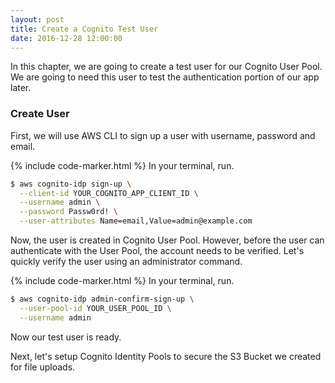 ```yaml
---
layout: post
title: Create a Cognito Test User
date: 2016-12-28 12:00:00
---
```


In this chapter, we are going to create a test user for our Cognito User Pool. We are going to need this user to test the authentication portion of our app later.

### Create User

First, we will use AWS CLI to sign up a user with username, password and email.

{% include code-marker.html %} In your terminal, run.

``` bash
$ aws cognito-idp sign-up \
  --client-id YOUR_COGNITO_APP_CLIENT_ID \
  --username admin \
  --password Passw0rd! \
  --user-attributes Name=email,Value=admin@example.com
```

Now, the user is created in Cognito User Pool. However, before the user can authenticate with the User Pool, the account needs to be verified. Let's quickly verify the user using an administrator command.

{% include code-marker.html %} In your terminal, run.

``` bash
$ aws cognito-idp admin-confirm-sign-up \
  --user-pool-id YOUR_USER_POOL_ID \
  --username admin
```

Now our test user is ready.

Next, let's setup Cognito Identity Pools to secure the S3 Bucket we created for file uploads.

